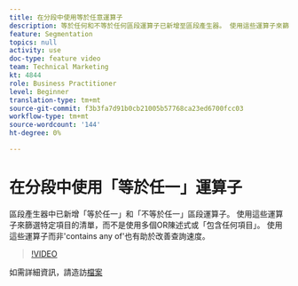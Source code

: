 ```yaml
---
title: 在分段中使用等於任意運算子
description: 等於任何和不等於任何區段運算子已新增至區段產生器。 使用這些運算子來篩選特定項目的清單，而不是使用多個OR陳述式或「包含任一項」。 使用這些運算子而非包含任何運算子也有助於改善查詢速度。
feature: Segmentation
topics: null
activity: use
doc-type: feature video
team: Technical Marketing
kt: 4844
role: Business Practitioner
level: Beginner
translation-type: tm+mt
source-git-commit: f3b3fa7d91b0cb21005b57768ca23ed6700fcc03
workflow-type: tm+mt
source-wordcount: '144'
ht-degree: 0%

---
```



# 在分段中使用「等於任一」運算子

區段產生器中已新增「等於任一」和「不等於任一」區段運算子。 使用這些運算子來篩選特定項目的清單，而不是使用多個OR陳述式或「包含任何項目」。 使用這些運算子而非&#39;contains any of&#39;也有助於改善查詢速度。

>[!VIDEO](https://video.tv.adobe.com/v/32960/?quality=12)

如需詳細資訊，請造訪[檔案](https://docs.adobe.com/content/help/en/analytics/components/segmentation/segment-reference/seg-operators.html)

